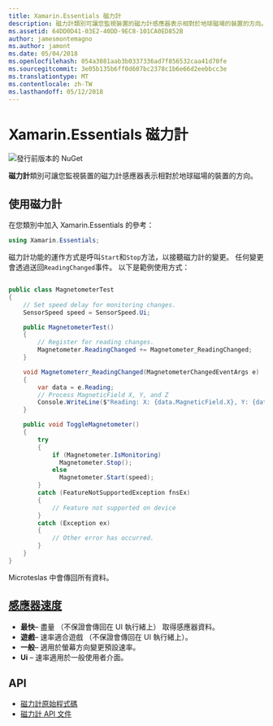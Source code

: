 ```yaml
---
title: Xamarin.Essentials 磁力計
description: 磁力計類別可讓您監視裝置的磁力計感應器表示相對於地球磁場的裝置的方向。
ms.assetid: 64DD0D41-03E2-40DD-9EC8-101CA0ED852B
author: jamesmontemagno
ms.author: jamont
ms.date: 05/04/2018
ms.openlocfilehash: 054a3081aab3b0337336ad7f856532caa41d70fe
ms.sourcegitcommit: 3e05b135b6ff0d607bc2378c1b6e66d2eebbcc3e
ms.translationtype: MT
ms.contentlocale: zh-TW
ms.lasthandoff: 05/12/2018
---
```

# <a name="xamarinessentials-magnetometer"></a>Xamarin.Essentials 磁力計

![發行前版本的 NuGet](~/media/shared/pre-release.png)

**磁力計**類別可讓您監視裝置的磁力計感應器表示相對於地球磁場的裝置的方向。

## <a name="using-magnetometer"></a>使用磁力計

在您類別中加入 Xamarin.Essentials 的參考：

```csharp
using Xamarin.Essentials;
```

磁力計功能的運作方式是呼叫`Start`和`Stop`方法，以接聽磁力計的變更。 任何變更會透過送回`ReadingChanged`事件。 以下是範例使用方式：

```csharp

public class MagnetometerTest
{
    // Set speed delay for monitoring changes.
    SensorSpeed speed = SensorSpeed.Ui;

    public MagnetometerTest()
    {
        // Register for reading changes.
        Magnetometer.ReadingChanged += Magnetometer_ReadingChanged;
    }

    void Magnetometerr_ReadingChanged(MagnetometerChangedEventArgs e)
    {
        var data = e.Reading;
        // Process MagneticField X, Y, and Z
        Console.WriteLine($"Reading: X: {data.MagneticField.X}, Y: {data.MagneticField.Y}, Z: {data.MagneticField.Z}");
    }

    public void ToggleMagnetometer()
    {
        try
        {
            if (Magnetometer.IsMonitoring)
              Magnetometer.Stop();
            else
              Magnetometer.Start(speed);
        }
        catch (FeatureNotSupportedException fnsEx)
        {
            // Feature not supported on device
        }
        catch (Exception ex)
        {
            // Other error has occurred.
        }
    }
}
```

Microteslas 中會傳回所有資料。

## <a name="sensor-speedxrefxamarinessentialssensorspeed"></a>[感應器速度](xref:Xamarin.Essentials.SensorSpeed)

- **最快**– 盡量 （不保證會傳回在 UI 執行緒上） 取得感應器資料。
- **遊戲**– 速率適合遊戲 （不保證會傳回在 UI 執行緒上）。
- **一般**– 適用於螢幕方向變更預設速率。
- **Ui** – 速率適用於一般使用者介面。

## <a name="api"></a>API

- [磁力計原始程式碼](https://github.com/xamarin/Essentials/tree/master/Xamarin.Essentials/Magnetometer)
- [磁力計 API 文件](xref:Xamarin.Essentials.Magnetometer)
